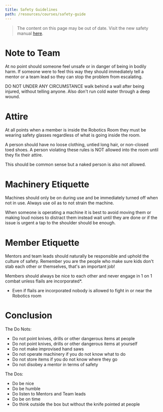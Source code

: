 ```yaml
---
title: Safety Guidelines
path: /resources/courses/safety-guide
---
```


> The content on this page may be out of date. Visit the new safety manual [here](/pdfs/safety-manual.pdf).

# Note to Team

At no point should someone feel unsafe or in danger of being in bodily harm. If someone were to feel this way they should immediately tell a mentor or a team lead so they can stop the problem from escalating.

DO NOT UNDER ANY CIRCUMSTANCE walk behind a wall after being injured, without telling anyone. Also don't run cold water through a deep wound.

# Attire

At all points when a member is inside the Robotics Room they must be wearing safety glasses regardless of what is going inside the room.

A person should have no loose clothing, untied long hair, or non-closed toed shoes. A person violating these rules is NOT allowed into the room until they fix their attire.

This should be common sense but a naked person is also not allowed.

# Machinery Etiquette

Machines should only be on during use and be immediately turned off when not in use. Always use oil as to not strain the machine.

When someone is operating a machine it is best to avoid moving them or making loud noises to distract them instead wait until they are done or if the issue is urgent a tap to the shoulder should be enough.

# Member Etiquette

Mentors and team leads should naturally be responsible and uphold the culture of safety. Remember you are the people who make sure kids don't stab each other or themselves, that's an important job!

Members should always be nice to each other and never engage in 1 on 1 combat unless flails are incorporated\*.

- Even if flails are incorporated nobody is allowed to fight in or near the Robotics room

# Conclusion

The Do Nots:

- Do not point knives, drills or other dangerous items at people
- Do not point knives, drills or other dangerous items at yourself
- Do not make improvised hand saws
- Do not operate machinery if you do not know what to do
- Do not store items if you do not know where they go
- Do not disobey a mentor in terms of safety

The Dos:

- Do be nice
- Do be humble
- Do listen to Mentors and Team leads
- Do be on time
- Do think outside the box but without the knife pointed at people
